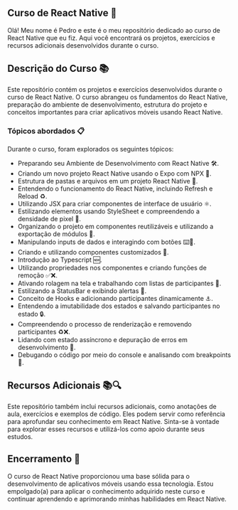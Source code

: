 ## Curso de React Native 📱

Olá! Meu nome é Pedro e este é o meu repositório dedicado ao curso de React Native que eu fiz. Aqui você encontrará os projetos, exercícios e recursos adicionais desenvolvidos durante o curso.

## Descrição do Curso 📚

Este repositório contém os projetos e exercícios desenvolvidos durante o curso de React Native. O curso abrangeu os fundamentos do React Native, preparação do ambiente de desenvolvimento, estrutura do projeto e conceitos importantes para criar aplicativos móveis usando React Native.

### Tópicos abordados 📋

Durante o curso, foram explorados os seguintes tópicos:

- Preparando seu Ambiente de Desenvolvimento com React Native 🛠️.
- Criando um novo projeto React Native usando o Expo com NPX 🚀.
- Estrutura de pastas e arquivos em um projeto React Native 📁.
- Entendendo o funcionamento do React Native, incluindo Refresh e Reload ♻️.
- Utilizando JSX para criar componentes de interface de usuário ⚛️.
- Estilizando elementos usando StyleSheet e compreendendo a densidade de pixel 🎨.
- Organizando o projeto em componentes reutilizáveis e utilizando a exportação de módulos 🧩.
- Manipulando inputs de dados e interagindo com botões ⌨️🔘.
- Criando e utilizando componentes customizados 🧰.
- Introdução ao Typescript 🆕.
- Utilizando propriedades nos componentes e criando funções de remoção ✅❌.
- Ativando rolagem na tela e trabalhando com listas de participantes 📜.
- Estilizando a StatusBar e exibindo alertas 🚦.
- Conceito de Hooks e adicionando participantes dinamicamente ⚓.
- Entendendo a imutabilidade dos estados e salvando participantes no estado 🔒.
- Compreendendo o processo de renderização e removendo participantes ♻️❌.
- Lidando com estado assíncrono e depuração de erros em desenvolvimento 🐛.
- Debugando o código por meio do console e analisando com breakpoints 🐞.

## Recursos Adicionais 📚🔍

Este repositório também inclui recursos adicionais, como anotações de aula, exercícios e exemplos de código. Eles podem servir como referência para aprofundar seu conhecimento em React Native. Sinta-se à vontade para explorar esses recursos e utilizá-los como apoio durante seus estudos.

## Encerramento 🎉

O curso de React Native proporcionou uma base sólida para o desenvolvimento de aplicativos móveis usando essa tecnologia. Estou empolgado(a) para aplicar o conhecimento adquirido neste curso e continuar aprendendo e aprimorando minhas habilidades em React Native.
